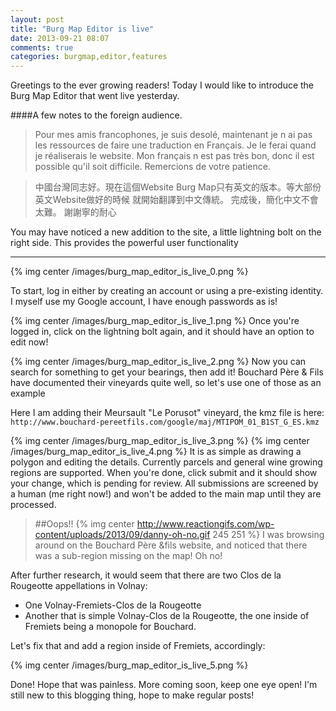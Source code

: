 ```yaml
---
layout: post
title: "Burg Map Editor is live"
date: 2013-09-21 08:07
comments: true
categories: burgmap,editor,features 
---
```

Greetings to the ever growing readers! Today I would like to introduce the Burg Map Editor that went live yesterday.
 

####A few notes to the foreign audience.

>Pour mes amis francophones, je suis desolé, maintenant je n ai pas les ressources de faire une traduction en Français. Je le ferai quand je réaliserais le website. Mon français n est pas très bon, donc il est possible qu'il soit difficile. Remercions de votre patience.

>中國台灣同志好。現在這個Website Burg Map只有英文的版本。等大部份英文Website做好的時候 就開始翻譯到中文傳統。 完成後，簡化中文不會太難。 謝謝寧的耐心


You may have noticed a new addition to the site, a little lightning bolt on the right side. This provides the powerful user functionality

----
{% img center /images/burg_map_editor_is_live_0.png %}

To start, log in either by creating an account or using a pre-existing identity. I myself use my Google account, I have enough passwords as is!

 <!--more-->

{% img center /images/burg_map_editor_is_live_1.png %}
Once you're logged in, click on the lightning bolt again, and it should have an option to edit now!


{% img center /images/burg_map_editor_is_live_2.png %}
Now you can search for something to get your bearings, then add it!
Bouchard Père & Fils have documented their vineyards quite well, so let's use one of those as an example

 Here I am adding their Meursault "Le Porusot" vineyard, the kmz file is here:
`http://www.bouchard-pereetfils.com/google/maj/MTIPOM_01_B1ST_G_ES.kmz`


{% img center /images/burg_map_editor_is_live_3.png %}
{% img center /images/burg_map_editor_is_live_4.png %}
It is as simple as drawing a polygon and editing the details. Currently parcels and general wine growing regions are supported.
When you're done, click submit and it should show your change, which is pending for review. All submissions are screened by a human (me right now!) and won't be added to the main map until they are processed.


>##Oops!!
{% img center http://www.reactiongifs.com/wp-content/uploads/2013/09/danny-oh-no.gif  245 251 %}
I was browsing around on the Bouchard Père &fils website, and noticed that there was a sub-region missing on the map! Oh no!


After further research, it would seem that there are two Clos de la Rougeotte appellations in Volnay:

- One Volnay-Fremiets-Clos de la Rougeotte
- Another that is simple Volnay-Clos de la Rougeotte, the one inside of Fremiets being a monopole for Bouchard.

Let's fix that and add a region inside of Fremiets, accordingly:

{% img center /images/burg_map_editor_is_live_5.png %}

Done! Hope that was painless. More coming soon, keep one eye open! I'm still new to this blogging thing, hope to make regular posts!
